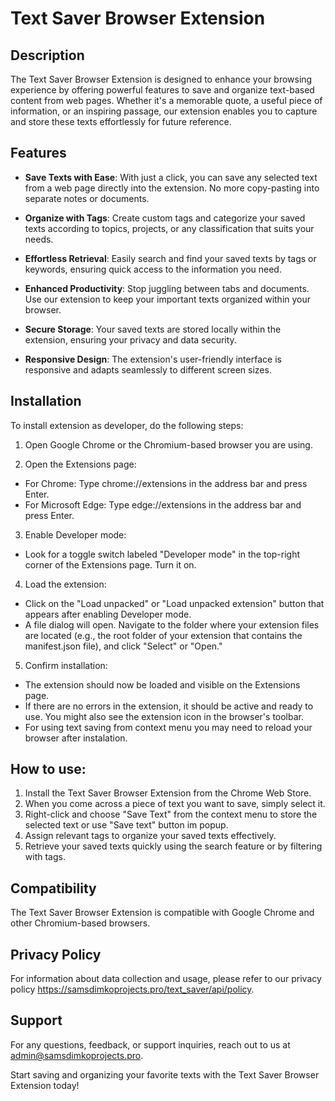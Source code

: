 # Text Saver Browser Extension

## Description

The Text Saver Browser Extension is designed to enhance your browsing experience by offering powerful features to save and organize text-based content from web pages. Whether it's a memorable quote, a useful piece of information, or an inspiring passage, our extension enables you to capture and store these texts effortlessly for future reference.

## Features

* __Save Texts with Ease__: With just a click, you can save any selected text from a web page directly into the extension. No more copy-pasting into separate notes or documents.

* __Organize with Tags__: Create custom tags and categorize your saved texts according to topics, projects, or any classification that suits your needs.

* __Effortless Retrieval__: Easily search and find your saved texts by tags or keywords, ensuring quick access to the information you need.

* __Enhanced Productivity__: Stop juggling between tabs and documents. Use our extension to keep your important texts organized within your browser.

* __Secure Storage__: Your saved texts are stored locally within the extension, ensuring your privacy and data security.

* __Responsive Design__: The extension's user-friendly interface is responsive and adapts seamlessly to different screen sizes.

## Installation

To install extension as developer, do the following steps:

1. Open Google Chrome or the Chromium-based browser you are using.

2. Open the Extensions page:
* For Chrome: Type chrome://extensions in the address bar and press Enter.
* For Microsoft Edge: Type edge://extensions in the address bar and press Enter.

3. Enable Developer mode:
* Look for a toggle switch labeled "Developer mode" in the top-right corner of the Extensions page. Turn it on.

4. Load the extension:
* Click on the "Load unpacked" or "Load unpacked extension" button that appears after enabling Developer mode.
* A file dialog will open. Navigate to the folder where your extension files are located (e.g., the root folder of your extension that contains the manifest.json file), and click "Select" or "Open."

5. Confirm installation:
* The extension should now be loaded and visible on the Extensions page.
* If there are no errors in the extension, it should be active and ready to use. You might also see the extension icon in the browser's toolbar.
* For using text saving from context menu you may need to reload your browser after instalation.

## How to use:

1. Install the Text Saver Browser Extension from the Chrome Web Store.
2. When you come across a piece of text you want to save, simply select it.
3. Right-click and choose "Save Text" from the context menu to store the selected text or use "Save text" button im popup.
4. Assign relevant tags to organize your saved texts effectively.
5. Retrieve your saved texts quickly using the search feature or by filtering with tags.

## Compatibility

The Text Saver Browser Extension is compatible with Google Chrome and other Chromium-based browsers.

## Privacy Policy

For information about data collection and usage, please refer to our privacy policy https://samsdimkoprojects.pro/text_saver/api/policy.

## Support

For any questions, feedback, or support inquiries, reach out to us at admin@samsdimkoprojects.pro.

Start saving and organizing your favorite texts with the Text Saver Browser Extension today!
